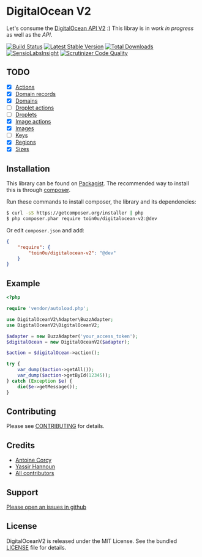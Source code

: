 DigitalOcean V2
===============

Let's consume the [DigitalOcean API V2](https://github.com/digitaloceancloud/api-v2-docs) :)
This libray is in *work in progress* as well as the *API*.

[![Build Status](https://secure.travis-ci.org/toin0u/DigitalOceanV2.png)](http://travis-ci.org/toin0u/DigitalOceanV2)
[![Latest Stable Version](https://poser.pugx.org/toin0u/digitalocean-v2/v/stable.svg)](https://packagist.org/packages/toin0u/digitalocean-v2)
[![Total Downloads](https://poser.pugx.org/toin0u/digitalocean-v2/downloads.png)](https://packagist.org/packages/toin0u/digitalocean-v2)
[![SensioLabsInsight](https://insight.sensiolabs.com/projects/5b4eac7e-c83b-4913-86e1-72950821757a/mini.png)](https://insight.sensiolabs.com/projects/5b4eac7e-c83b-4913-86e1-72950821757a)
[![Scrutinizer Code Quality](https://scrutinizer-ci.com/g/toin0u/DigitalOceanV2/badges/quality-score.png?b=master)](https://scrutinizer-ci.com/g/toin0u/DigitalOceanV2/?branch=master)

TODO
----

- [x] [Actions](https://developers.digitalocean.com/v2/#actions)
- [x] [Domain records](https://developers.digitalocean.com/v2/#domain-records)
- [x] [Domains](https://developers.digitalocean.com/v2/#domains)
- [ ] [Droplet actions](https://developers.digitalocean.com/v2/#droplet-actions)
- [ ] [Droplets](https://developers.digitalocean.com/v2/#droplets)
- [x] [Image actions](https://developers.digitalocean.com/v2/#image-actions)
- [x] [Images](https://developers.digitalocean.com/v2/#images)
- [ ] [Keys](https://developers.digitalocean.com/v2/#keys)
- [x] [Regions](https://developers.digitalocean.com/v2/#regions)
- [x] [Sizes](https://developers.digitalocean.com/v2/#sizes)

Installation
------------

This library can be found on [Packagist](https://packagist.org/packages/toin0u/digitalocean-v2).
The recommended way to install this is through [composer](http://getcomposer.org).

Run these commands to install composer, the library and its dependencies:

```bash
$ curl -sS https://getcomposer.org/installer | php
$ php composer.phar require toin0u/digitalocean-v2:@dev
```

Or edit `composer.json` and add:

```json
{
    "require": {
        "toin0u/digitalocean-v2": "@dev"
    }
}
```

Example
-------

```php
<?php

require 'vendor/autoload.php';

use DigitalOceanV2\Adapter\BuzzAdapter;
use DigitalOceanV2\DigitalOceanV2;

$adapter = new BuzzAdapter('your_access_token');
$digitalOcean = new DigitalOceanV2($adapter);

$action = $digitalOcean->action();

try {
    var_dump($action->getAll());
    var_dump($action->getById(12345));
} catch (Exception $e) {
    die($e->getMessage());
}
```

Contributing
------------

Please see [CONTRIBUTING](https://github.com/toin0u/DigitalOceanV2/blob/master/CONTRIBUTING.md) for details.

Credits
-------

* [Antoine Corcy](https://twitter.com/toin0u)
* [Yassir Hannoun](https://twitter.com/yassirh)
* [All contributors](https://github.com/toin0u/DigitalOceanV2/contributors)

Support
-------

[Please open an issues in github](https://github.com/toin0u/DigitalOceanV2/issues)

License
-------

DigitalOceanV2 is released under the MIT License. See the bundled
[LICENSE](https://github.com/toin0u/DigitalOceanV2/blob/master/LICENSE) file for details.
